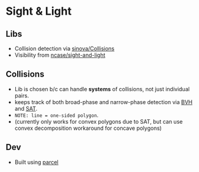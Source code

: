 Sight & Light
===============


Libs
---

* Collision detection via [sinova/Collisions](https://sinova.github.io/Collisions)
* Visibility from [ncase/sight-and-light](http://ncase.github.io/sight-and-light)

Collisions
---
 - Lib is chosen b/c can handle **systems** of collisions, not just individual pairs.
 - keeps track of both broad-phase and narrow-phase detection via [BVH](https://en.wikipedia.org/wiki/Bounding_volume_hierarchy) and [SAT](https://en.wikipedia.org/wiki/Separating_axis_theorem). 
 - `NOTE: line = one-sided polygon`.
 - (currently only works for convex polygons due to SAT, but can use convex decomposition workaround for concave polygons)

Dev
---
* Built using [parcel](https://parceljs.org/)
